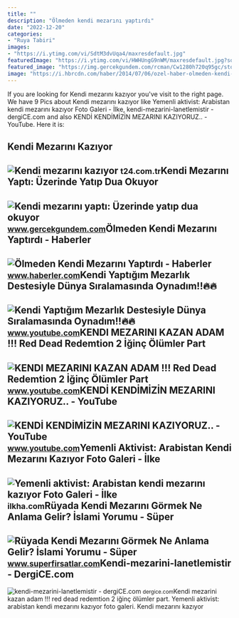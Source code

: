 ```yaml
---
title: ""
description: "Ölmeden kendi mezarını yaptırdı"
date: "2022-12-20"
categories:
- "Ruya Tabiri"
images:
- "https://i.ytimg.com/vi/SdtM3dvUqa4/maxresdefault.jpg"
featuredImage: "https://i.ytimg.com/vi/HWHUngG9nWM/maxresdefault.jpg?sqp=-oaymwEmCIAKENAF8quKqQMa8AEB-AH-CYAC0AWKAgwIABABGGUgXyhKMA8=&amp;rs=AOn4CLBmdcYOTUVhkphoaMnSlbBtiqV1mg"
featured_image: "https://img.gercekgundem.com/rcman/Cw1280h720q95gc/storage/files/images/2023/01/10/kendi-mezarini-yapti-uzerinde-yatip-dua-okuyor-ap9z.jpg"
image: "https://i.hbrcdn.com/haber/2014/07/06/ozel-haber-olmeden-kendi-mezarini-yaptirdi-6229574_amp.jpg"
---
```


If you are looking for Kendi mezarını kazıyor you've visit to the right page. We have 9 Pics about Kendi mezarını kazıyor like Yemenli aktivist: Arabistan kendi mezarını kazıyor Foto Galeri - İlke, kendi-mezarini-lanetlemistir - dergiCE.com and also KENDİ KENDİMİZİN MEZARINI KAZIYORUZ.. - YouTube. Here it is:

Kendi Mezarını Kazıyor
----------------------

 ![Kendi mezarını kazıyor](https://media-cdn.t24.com.tr/media/stories/2012/06/raw_kendi-mezarini-kaziyor_546831072.jpg) <small>t24.com.tr</small>Kendi Mezarını Yaptı: Üzerinde Yatıp Dua Okuyor
-----------------------------------------------

 ![Kendi mezarını yaptı: Üzerinde yatıp dua okuyor](https://img.gercekgundem.com/rcman/Cw1280h720q95gc/storage/files/images/2023/01/10/kendi-mezarini-yapti-uzerinde-yatip-dua-okuyor-ap9z.jpg) <small>www.gercekgundem.com</small>Ölmeden Kendi Mezarını Yaptırdı - Haberler
------------------------------------------

 ![Ölmeden Kendi Mezarını Yaptırdı - Haberler](https://i.hbrcdn.com/haber/2014/07/06/ozel-haber-olmeden-kendi-mezarini-yaptirdi-6229574_amp.jpg) <small>www.haberler.com</small>Kendi Yaptığım Mezarlık Destesiyle Dünya Sıralamasında Oynadım!!🔥🔥
------------------------------------------------------------------

 ![Kendi Yaptığım Mezarlık Destesiyle Dünya Sıralamasında Oynadım!!🔥🔥](https://i.ytimg.com/vi/SdtM3dvUqa4/maxresdefault.jpg) <small>www.youtube.com</small>KENDI MEZARINI KAZAN ADAM !!! Red Dead Redemtion 2 İğinç Ölümler Part
---------------------------------------------------------------------

 ![KENDI MEZARINI KAZAN ADAM !!! Red Dead Redemtion 2 İğinç Ölümler Part](https://i.ytimg.com/vi/H_d8_QLDHw4/maxres2.jpg?sqp=-oaymwEoCIAKENAF8quKqQMcGADwAQH4AbYIgAKAD4oCDAgAEAEYSiBVKGUwDw==&rs=AOn4CLDd5_7jgI_pIM-hSCzySpCaYoZ9Ww) <small>www.youtube.com</small>KENDİ KENDİMİZİN MEZARINI KAZIYORUZ.. - YouTube
-----------------------------------------------

 ![KENDİ KENDİMİZİN MEZARINI KAZIYORUZ.. - YouTube](https://i.ytimg.com/vi/HWHUngG9nWM/maxresdefault.jpg?sqp=-oaymwEmCIAKENAF8quKqQMa8AEB-AH-CYAC0AWKAgwIABABGGUgXyhKMA8=&rs=AOn4CLBmdcYOTUVhkphoaMnSlbBtiqV1mg) <small>www.youtube.com</small>Yemenli Aktivist: Arabistan Kendi Mezarını Kazıyor Foto Galeri - İlke
---------------------------------------------------------------------

 ![Yemenli aktivist: Arabistan kendi mezarını kazıyor Foto Galeri - İlke](https://ilkha.com/img_lg/yemenli-aktivist-arabistan-kendi-mezarini-kaziyored6682f2754f22b31355.jpg) <small>ilkha.com</small>Rüyada Kendi Mezarını Görmek Ne Anlama Gelir? İslami Yorumu - Süper
-------------------------------------------------------------------

 ![Rüyada Kendi Mezarını Görmek Ne Anlama Gelir? İslami Yorumu - Süper](http://www.superfirsatlar.com/wp-content/uploads/2020/10/ruyada-kendi-mezarini-gormeik-696x392.jpg) <small>www.superfirsatlar.com</small>Kendi-mezarini-lanetlemistir - DergiCE.com
------------------------------------------

 ![kendi-mezarini-lanetlemistir - dergiCE.com](https://dergice.com/wp-content/uploads/2022/01/kendi-mezarini-lanetlemistir.jpg) <small>dergice.com</small>Kendi mezarini kazan adam !!! red dead redemtion 2 i̇ğinç ölümler part. Yemenli aktivist: arabistan kendi mezarını kazıyor foto galeri. Kendi mezarını kazıyor
